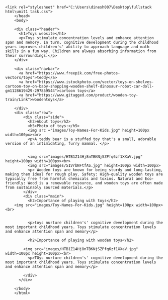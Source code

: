<!DOCTYPE html>
<html lang="en">
<head>
    <meta charset="UTF-8">
    <meta name="viewport" content="width=device-width, initial-scale=1.0">
    <title>First toy website</title>

    <link rel="stylesheet" href="C:\Users\dinesh007\Desktop\fullstack html\unit1 task.css">
        </head>
        <body>
        
        <div class="header">
          <h1>Toys website</h1>
          <p>Toys stimulate concentration levels and enhance attention span and memory. In turn, cognitive development during the childhood years improves children's' ability to approach language and math skills in a fun way. Children are always absorbing information from their surroundings.</p>
        </div>
        
        <div class="navbar">
          <a href="https://www.freepik.com/free-photos-vectors/toys">teddy</a>
          <a href="https://www.istockphoto.com/vector/toys-on-shelves-cartoon-toy-on-baby-shopping-wooden-shelf-dinosaur-robot-car-doll-gm1128619429-297859544">cartoon toys</a>
          <a href="https://www.gitagged.com/product/wooden-toy-train/Link">woodentoys</a>
          
        </div>
        <div class="row">
            <div class="side">
              <h2>About toys</h2>
              <h5>Photo of toys:</h5>
              <img src ="images/Toy-Names-For-Kids.jpg" height=100px width=100px><br>
              <p>A teddy bear is a stuffed toy that's a small, adorable version of an intimidating, furry mammal. </p>
            
            
              <img src="images/HTB1Z14Hj8nTBKNjSZPfq6zf1XXaV.jpg" height=100px width=100px><br>
              <img src="images/51VrbNFtfAS.jpg" height=100px width=100px>
              <p> Wooden toys are known for being sturdy and long-lasting, making them ideal for rough play. Safety: High-quality wooden toys are typically free from harmful chemicals and toxins. Natural and Eco-friendly: Wood is a renewable resource, and wooden toys are often made from sustainably sourced materials.</p>
            </div>
            <div class="main">
              <h2>Importance of playing with toys</h2>
        <img src="images/Toy-Names-For-Kids.jpg" height=100px width=100px><br>

              
              <p>toys nurture children's' cognitive development during the most important childhood years. Toys stimulate concentration levels and enhance attention span and memory</p>
              
              <h2>Importance of playing with wooden toys</h2>
              
            <img src="images/HTB1Z14Hj8nTBKNjSZPfq6zf1XXaV.jpg" width=100px height=100px><br>
              <p>TOys nurture children's' cognitive development during the most important childhood years. Toys stimulate concentration levels and enhance attention span and memory</p>
              
            </div>
          </div>
        
        </body>
        </html>
        
